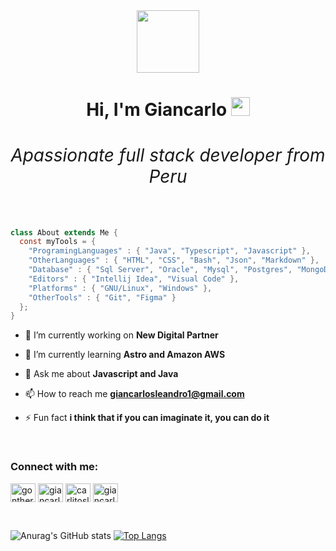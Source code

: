 <div id="header" align="center">
  <img src="https://media.giphy.com/media/M9gbBd9nbDrOTu1Mqx/giphy.gif" width="100"/>
  <h1>
    Hi, I'm Giancarlo
    <img src="https://media.giphy.com/media/hvRJCLFzcasrR4ia7z/giphy.gif" width="30px"/>
    <br>
    <span align="center"> <h6>Apassionate full stack developer from Peru</h6></span>
  </h1>
</div>

```java
class About extends Me { 
  const myTools = {  
    "ProgramingLanguages" : { "Java", "Typescript", "Javascript" },
    "OtherLanguages" : { "HTML", "CSS", "Bash", "Json", "Markdown" },
    "Database" : { "Sql Server", "Oracle", "Mysql", "Postgres", "MongoDB" },
    "Editors" : { "Intellij Idea", "Visual Code" },
    "Platforms" : { "GNU/Linux", "Windows" },
    "OtherTools" : { "Git", "Figma" }
  };
}
```


- 🔭 I’m currently working on **New Digital Partner**

- 🌱 I’m currently learning **Astro and Amazon AWS**

- 💬 Ask me about **Javascript and Java**

- 📫 How to reach me **giancarlosleandro1@gmail.com**

- ⚡ Fun fact **i think that if you can imaginate it, you can do it**

<br>
<h3 align="left">Connect with me:</h3>
<p align="left">
<a href="https://twitter.com/gontherlr" target="blank"><img align="center" src="https://raw.githubusercontent.com/rahuldkjain/github-profile-readme-generator/master/src/images/icons/Social/twitter.svg" alt="gontherlr" height="30" width="40" /></a>
<a href="https://linkedin.com/in/giancarloleandro" target="blank"><img align="center" src="https://raw.githubusercontent.com/rahuldkjain/github-profile-readme-generator/master/src/images/icons/Social/linked-in-alt.svg" alt="giancarloleandro" height="30" width="40" /></a>
<a href="https://fb.com/carlitosleandro.r" target="blank"><img align="center" src="https://raw.githubusercontent.com/rahuldkjain/github-profile-readme-generator/master/src/images/icons/Social/facebook.svg" alt="carlitosleandro.r" height="30" width="40" /></a>
<a href="https://instagram.com/giancarloleandro" target="blank"><img align="center" src="https://raw.githubusercontent.com/rahuldkjain/github-profile-readme-generator/master/src/images/icons/Social/instagram.svg" alt="giancarloleandro" height="30" width="40" /></a>
</p>

<br>

![Anurag's GitHub stats](https://github-readme-stats.vercel.app/api?username=gleandro&show_icons=true&theme=radical)     [![Top Langs](https://github-readme-stats.vercel.app/api/top-langs/?username=gleandro&layout=compact)](https://github.com/anuraghazra/github-readme-stats) 
